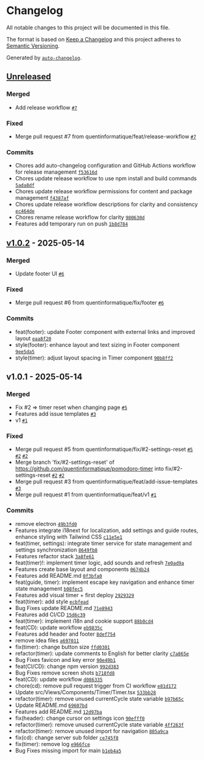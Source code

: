 # Changelog

All notable changes to this project will be documented in this file.

The format is based on [Keep a Changelog](https://keepachangelog.com/en/1.0.0/)
and this project adheres to [Semantic Versioning](https://semver.org/spec/v2.0.0.html).

Generated by [`auto-changelog`](https://github.com/CookPete/auto-changelog).

## [Unreleased](https://github.com/quentinformatique/pomodoro-timer/compare/v1.0.2...HEAD)

### Merged

- Add release workflow [`#7`](https://github.com/quentinformatique/pomodoro-timer/pull/7)

### Fixed

- Merge pull request #7 from quentinformatique/feat/release-workflow [`#7`](https://github.com/VOTRE_UTILISATEUR/pomodoro-timer/issues/7)

### Commits

- Chores add auto-changelog configuration and GitHub Actions workflow for release management [`f53616d`](https://github.com/quentinformatique/pomodoro-timer/commit/f53616d98dcbd1af24d4f612d1520a8592e7b7d2)
- Chores update release workflow to use npm install and build commands [`5ada8df`](https://github.com/quentinformatique/pomodoro-timer/commit/5ada8df1ccce144dc1286160cd735e19ca8d1723)
- Chores update release workflow permissions for content and package management [`f4387af`](https://github.com/quentinformatique/pomodoro-timer/commit/f4387af5715622943fa956f072c4bc274954c2de)
- Chores update release workflow descriptions for clarity and consistency [`ec464de`](https://github.com/quentinformatique/pomodoro-timer/commit/ec464de1f7a7d5ead7cb3d5dba7581b690f01501)
- Chores rename release workflow for clarity [`980630d`](https://github.com/quentinformatique/pomodoro-timer/commit/980630d76357e2fe877c68d6c09dc5e5de42a33a)
- Features add temporary run on push [`1b8d784`](https://github.com/quentinformatique/pomodoro-timer/commit/1b8d784127f11e95de73a8cfcd18c6bc0bfecc25)

## [v1.0.2](https://github.com/quentinformatique/pomodoro-timer/compare/v1.0.1...v1.0.2) - 2025-05-14

### Merged

- Update footer UI [`#6`](https://github.com/quentinformatique/pomodoro-timer/pull/6)

### Fixed

- Merge pull request #6 from quentinformatique/fix/footer [`#6`](https://github.com/VOTRE_UTILISATEUR/pomodoro-timer/issues/6)

### Commits

- feat(footer): update Footer component with external links and improved layout [`eaa8f20`](https://github.com/quentinformatique/pomodoro-timer/commit/eaa8f20b4a54c09d2aa8513828e7629c0add8edd)
- style(footer): enhance layout and text sizing in Footer component [`9ee5da5`](https://github.com/quentinformatique/pomodoro-timer/commit/9ee5da538fd3bc30d874d0fef464b71544cba17c)
- style(timer): adjust layout spacing in Timer component [`90b8ff2`](https://github.com/quentinformatique/pomodoro-timer/commit/90b8ff2fc95ac550966bb2f315689262909bdc4b)

## v1.0.1 - 2025-05-14

### Merged

- Fix #2 =&gt; timer reset when changing page [`#5`](https://github.com/quentinformatique/pomodoro-timer/pull/5)
- Features add issue templates [`#3`](https://github.com/quentinformatique/pomodoro-timer/pull/3)
- v1 [`#1`](https://github.com/quentinformatique/pomodoro-timer/pull/1)

### Fixed

- Merge pull request #5 from quentinformatique/fix/#2-settings-reset [`#5`](https://github.com/VOTRE_UTILISATEUR/pomodoro-timer/issues/5) [`#2`](https://github.com/VOTRE_UTILISATEUR/pomodoro-timer/issues/2) [`#2`](https://github.com/VOTRE_UTILISATEUR/pomodoro-timer/issues/2)
- Merge branch 'fix/#2-settings-reset' of https://github.com/quentinformatique/pomodoro-timer into fix/#2-settings-reset [`#2`](https://github.com/VOTRE_UTILISATEUR/pomodoro-timer/issues/2) [`#2`](https://github.com/VOTRE_UTILISATEUR/pomodoro-timer/issues/2)
- Merge pull request #3 from quentinformatique/feat/add-issue-templates [`#3`](https://github.com/VOTRE_UTILISATEUR/pomodoro-timer/issues/3)
- Merge pull request #1 from quentinformatique/feat/v1 [`#1`](https://github.com/VOTRE_UTILISATEUR/pomodoro-timer/issues/1)

### Commits

- remove electron [`49b3fd0`](https://github.com/quentinformatique/pomodoro-timer/commit/49b3fd00cd81d82bb24eaa069689aef12eede91d)
- Features integrate i18next for localization, add settings and guide routes, enhance styling with Tailwind CSS [`c11e5e1`](https://github.com/quentinformatique/pomodoro-timer/commit/c11e5e1a4407acc72c09e1792ac4758e26d04e9d)
- feat(timer, settings): integrate timer service for state management and settings synchronization [`8649fb8`](https://github.com/quentinformatique/pomodoro-timer/commit/8649fb88c8228f33e118bc0206ce3afa414a8a9d)
- Features refactor stack [`3a8fe61`](https://github.com/quentinformatique/pomodoro-timer/commit/3a8fe610c4a6824449539e2f72ba6f2c5b0cb9d3)
- feat(timer)!: implement timer logic, add sounds and refresh [`7e0ad9a`](https://github.com/quentinformatique/pomodoro-timer/commit/7e0ad9aacfdf93129a7d74805e2db2fcb3f2ca24)
- Features create base layout and components [`0674b24`](https://github.com/quentinformatique/pomodoro-timer/commit/0674b2493e85308cc0cf0eec53ac95e70f69c993)
- Features add README.md [`0f3bfa0`](https://github.com/quentinformatique/pomodoro-timer/commit/0f3bfa0fd60ea690deaad58650fd9c6202af419b)
- feat(guide, timer): implement escape key navigation and enhance timer state management [`b08fec5`](https://github.com/quentinformatique/pomodoro-timer/commit/b08fec55a2a66f8beb12c4a4dabdf87255490e3c)
- Features add visual timer + first deploy [`2929329`](https://github.com/quentinformatique/pomodoro-timer/commit/292932957045474af9dfe9033194798e7b2d86e2)
- feat(timer): add style [`ecbfead`](https://github.com/quentinformatique/pomodoro-timer/commit/ecbfead663cf8bc105972b1ff2c58c32627b17c4)
- Bug Fixes update README.md [`71e8943`](https://github.com/quentinformatique/pomodoro-timer/commit/71e89435d96be56d987b14ee59b0c58555395df5)
- Features add CI/CD [`15d6c39`](https://github.com/quentinformatique/pomodoro-timer/commit/15d6c3979d12ac5570d8301f0366cbddb49c8c1e)
- feat(timer): implement i18n and cookie support [`88b0cd4`](https://github.com/quentinformatique/pomodoro-timer/commit/88b0cd438914df6687b57fc5e725d170f87c0a1d)
- feat(CD): update workflow [`eb9835c`](https://github.com/quentinformatique/pomodoro-timer/commit/eb9835c78d01f1d9857e88e5321249e31d280971)
- Features add header and footer [`8def754`](https://github.com/quentinformatique/pomodoro-timer/commit/8def754db81c016135de34df5120460baa551ff2)
- remove idea files [`a697011`](https://github.com/quentinformatique/pomodoro-timer/commit/a69701168403a177fc965c24613ec6874fee210d)
- fix(timer): change button size [`ffd0301`](https://github.com/quentinformatique/pomodoro-timer/commit/ffd0301eba7b701e79b390a23c4b9ee0c5b23e3c)
- refactor(timer): update comments to English for better clarity [`c7a865e`](https://github.com/quentinformatique/pomodoro-timer/commit/c7a865e25271d3c5e1765971398420a13fa4dd63)
- Bug Fixes favicon and key error [`90e49b1`](https://github.com/quentinformatique/pomodoro-timer/commit/90e49b1a19eeb875c1f2a66a924f5e6f93eead49)
- feat(CI/CD): change npm version [`992d383`](https://github.com/quentinformatique/pomodoro-timer/commit/992d383214fab49ccb3f26e0ba3818ce82d741c4)
- Bug Fixes remove screen shots [`b718fd8`](https://github.com/quentinformatique/pomodoro-timer/commit/b718fd85c3e4f4b94bcc746c6812ba2492ac9429)
- feat(CD): update workflow [`d086335`](https://github.com/quentinformatique/pomodoro-timer/commit/d08633524b39ba7cfabb429ac470134e2dcbc363)
- chore(cd): remove pull request trigger from CI workflow [`e81d172`](https://github.com/quentinformatique/pomodoro-timer/commit/e81d17256ba51ced719a520a4826704f6c96fb47)
- Update src/Views/Components/Timer/Timer.tsx [`533bb28`](https://github.com/quentinformatique/pomodoro-timer/commit/533bb28adc0a4408822b21844cd795b8decb5ef7)
- refactor(timer): remove unused currentCycle state variable [`b97b65c`](https://github.com/quentinformatique/pomodoro-timer/commit/b97b65cbc416591cdafb5626a0f8255bd727c607)
- Update README.md [`69607bd`](https://github.com/quentinformatique/pomodoro-timer/commit/69607bd93816bd92729ab841dca4b2940cbea897)
- Features add README.md [`12d97ba`](https://github.com/quentinformatique/pomodoro-timer/commit/12d97bab6c9051d44bbf3493e4b185673e90889b)
- fix(header): change cursor on settings icon [`90efff0`](https://github.com/quentinformatique/pomodoro-timer/commit/90efff0147238393c8d6541dc66b989846645f15)
- refactor(timer): remove unused currentCycle state variable [`4ff263f`](https://github.com/quentinformatique/pomodoro-timer/commit/4ff263f2bb7af2f7605180d4b56b95efaa5d64d3)
- refactor(timer): remove unused import for navigation [`805a9ca`](https://github.com/quentinformatique/pomodoro-timer/commit/805a9ca9cc408a174f9c84beb7e6b62cbb08cc52)
- fix(cd): change server sub folder [`ce745f8`](https://github.com/quentinformatique/pomodoro-timer/commit/ce745f81235a582e8a31993b70b1776580988ae7)
- fix(timer): remove log [`e966fce`](https://github.com/quentinformatique/pomodoro-timer/commit/e966fce13bbb14aa91d8c3d9821fd68a8881fcb8)
- Bug Fixes missing import for main [`b1eb4a5`](https://github.com/quentinformatique/pomodoro-timer/commit/b1eb4a568225b739e73e89ac0bbdc23806f88af9)
